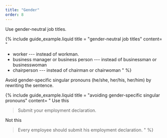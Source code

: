 ```yaml
---
title: "Gender"
order: 8
---
```


Use gender-neutral job titles.

{% include guide_example.liquid
  title = "gender-neutral job titles"
  content= "
- worker --- instead of workman.
- business manager or business person --- instead of businessman or businesswoman
- chairperson --- instead of chairman or chairwoman
"
%}

Avoid gender-specific singular pronouns (he/she, her/his, her/him) by rewriting the sentence.

{% include guide_example.liquid
  title = "avoiding gender-specific singular pronouns"
  content= "
Use this

> Submit your employment declaration.

Not this

> Every employee should submit his employment declaration.
"
%}
